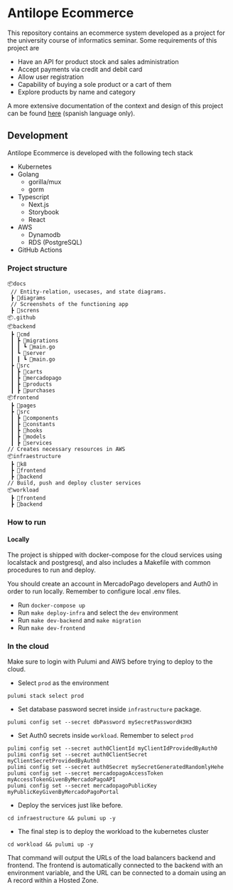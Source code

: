 # Antilope Ecommerce

This repository contains an ecommerce system developed
as a project for the university course of informatics seminar.
Some requirements of this project are

- Have an API for product stock and sales administration
- Accept payments via credit and debit card
- Allow user registration
- Capability of buying a sole product or a cart of them
- Explore products by name and category

A more extensive documentation of the context and design of this project
can be found [here](https://docs.google.com/document/d/1hI4huRD1ojuUk7dDCXsh_FNm9_rkRrWt/edit?usp=sharing&ouid=104504820085978477639&rtpof=true&sd=true) (spanish language only).

## Development

Antilope Ecommerce is developed with the following tech stack

- Kubernetes
- Golang
  - gorilla/mux
  - gorm
- Typescript
  - Next.js
  - Storybook
  - React
- AWS
  - Dynamodb
  - RDS (PostgreSQL)
- GitHub Actions

### Project structure

```
📦docs
 // Entity-relation, usecases, and state diagrams.
 ┣ 📂diagrams
 // Screenshots of the functioning app
 ┣ 📂screns
📦.github
📦backend
 ┣ 📂cmd
 ┃ ┣ 📂migrations
 ┃ ┃ ┗ 📜main.go
 ┃ ┗ 📂server
 ┃ ┃ ┗ 📜main.go
 ┣ 📂src
 ┃ ┣ 📂carts
 ┃ ┣ 📂mercadopago
 ┃ ┣ 📂products
 ┃ ┣ 📂purchases
📦frontend
 ┣ 📂pages
 ┣ 📂src
 ┃ ┣ 📂components
 ┃ ┣ 📂constants
 ┃ ┣ 📂hooks
 ┃ ┣ 📂models
 ┃ ┣ 📂services
// Creates necessary resources in AWS
📦infraestructure
 ┣ 📂k8
 ┣ 📂frontend
 ┣ 📂backend
// Build, push and deploy cluster services
📦workload
 ┣ 📂frontend
 ┣ 📂backend
```

### How to run

#### Locally

The project is shipped with docker-compose for the cloud services
using localstack and postgresql, and also includes a Makefile with common procedures to run and deploy.

You should create an account in MercadoPago developers and Auth0 in order to run locally. Remember to configure local .env files.

- Run `docker-compose up`
- Run `make deploy-infra` and select the `dev` environment
- Run `make dev-backend` and `make migration`
- Run `make dev-frontend`

### In the cloud

Make sure to login with Pulumi and AWS before trying to deploy to the cloud.

- Select `prod` as the environment

```
pulumi stack select prod
```

- Set database password secret inside `infrastructure` package.

`pulumi config set --secret dbPassword mySecretPasswordH3H3`

- Set Auth0 secrets inside `workload`. Remember to select `prod`

```
pulimi config set --secret auth0ClientId myClientIdProvidedByAuth0
pulimi config set --secret auth0ClientSecret myClientSecretProvidedByAuth0
pulimi config set --secret auth0Secret mySecretGeneratedRandomlyHehe
pulumi config set --secret mercadopagoAccessToken myAccessTokenGivenByMercadoPagoAPI
pulumi config set --secret mercadopagoPublicKey myPublicKeyGivenByMercadoPagoPortal
```

- Deploy the services just like before.

```
cd infraestructure && pulumi up -y
```

- The final step is to deploy the workload to the kubernetes cluster

```
cd workload && pulumi up -y
```

That command will output the URLs of the load balancers backend and frontend.
The frontend is automatically connected to the backend with an environment variable,
and the URL can be connected to a domain using an A record within a Hosted Zone.
